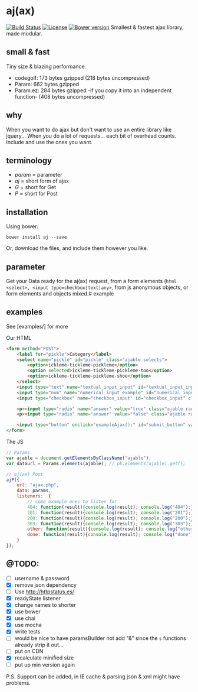 # aj(ax)
[![Build Status](https://secure.travis-ci.org/aretecode/aj.svg)](https://travis-ci.org/aretecode/aj)
[![License](https://img.shields.io/badge/licence-MIT-brightgreen.svg)](https://github.com/aretecode/aj/blob/master/LICENSE)
[![Bower version](https://badge.fury.io/bo/aj.svg)](https://badge.fury.io/bo/aj)
Smallest & fastest ajax library, made modular.

## small & fast
Tiny size & blazing performance. 
* codegolf: 173 bytes gzipped (218 bytes uncompressed)
* Param: 662 bytes gzipped 
* Param.ez: 284 bytes gzipped -if you copy it into an independent function- (408 bytes uncompressed)

## why
When you want to do ajax but don't want to use an entire library like jquery...
When you do a lot of requests... each bit of overhead counts.
Include and use the ones you want.

## terminology
* _param_ = parameter
* _aj_ = short form of ajax
* _G_ = short for Get
* _P_ = short for Post

## installation
Using bower:
```
bower install aj --save
```

Or, download the files, and include them however you like.



## parameter
Get your Data ready for the aj(ax) request, from a form elements (```html <select>, <input type=checkbox|text|any>```, from js anonymous objects, or form elements and objects mixed.# example

## examples
See [examples/] for more

Our HTML
```html
<form method="POST">
    <label for="pickle">Category</label>
    <select name="pickle" id="pickle" class="ajable selects">
        <option>ickleme-tickleme-pickleme</option>
        <option selected>ickleme-tickleme-pickleme-too</option>
        <option>ickleme-tickleme-pickleme-shoe</option>
    </select>
    <input type="text" name="textual_input_input" id="textual_input_input" class="ajable inputs" value="textTestValue"/>
    <input type="num" name="numerical_input_example" id="numerical_input_example" class="ajable inputs" value="42"/>
    <input type="checkbox" name="checkbox_input" id="checkbox_input" class="ajable" checked/>

    <p><input type="radio" name="answer" value="true" class="ajable radios" checked="checked">True</p>
    <p><input type="radio" name="answer" value="false" class="ajable radios">False</p>

    <input type="button" onclick="exampleAjax();" id="submit_button" value="submit_button"/>
</form>
```

The JS
```js 
// Params
var ajable = document.getElementsByClassName("ajable");    
var dataurl = Params.elements(ajable); // pb.elements(ajable).get();

// aj(ax) Post
ajP({
    url: "ajax.php",
    data: params,
    listeners:  {
        // some example ones to listen for 
        404: function(result){console.log(result); console.log("404");},
        201: function(result){console.log(result); console.log("201");},
        200: function(result){console.log(result); console.log("200");},
        303: function(result){console.log(result); console.log("303");},
        other: function(result){console.log(result); console.log("other");},
        done: function(result){console.log(result); console.log("done");}
    }
});

```


## @TODO:
* [ ] username & password
* [x] remove json dependency
* [ ] Use http://httpstatus.es/
* [x] readyState listener
* [x] change names to shorter
* [x] use bower
* [x] use chai
* [x] use mocha 
* [x] write tests  
* [ ] would be nice to have paramsBuilder not add "&" since the `s` functions already strip it out...
* [ ] put on CDN
* [x] recalculate minified size
* [ ] put up min version again

P.S.
Support can be added, in IE cache & parsing json & xml might have problems. 